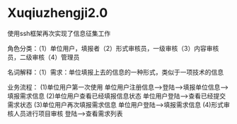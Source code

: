 # Xuqiuzhengji2.0
使用ssh框架再次实现了信息征集工作

角色分类：（1）单位用户，填报者（2）形式审核员，一级审核（3）内容审核员，二级审核（4）管理员

名词解释：（1）需求：单位填报上去的信息的一种形式，类似于一项技术的信息

业务流程：
(1)单位用户第一次使用    单位用户注册信息-->登陆-->填报单位信息-->填报需求信息
(2)单位用户查看已经填报信息状态     单位用户登陆-->查看已经提交需求状态
(3)单位用户再次填报需求信息     单位用户登陆-->填报需求信息
(4)形式审核人员进行项目审核     登陆-->查看需求列表

